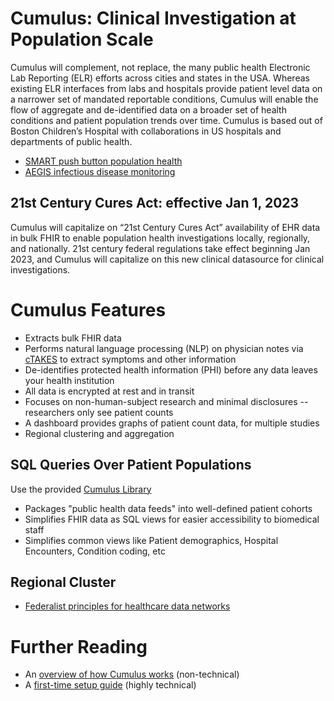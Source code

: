 # Cumulus: Clinical Investigation at Population Scale
Cumulus will complement, not replace, the many public health Electronic Lab Reporting (ELR) efforts across cities and states in the USA. Whereas existing ELR interfaces from labs and hospitals provide patient level data on a narrower set of mandated reportable conditions, Cumulus will enable the flow of aggregate and de-identified data on a broader set of health conditions and patient population trends over time.
Cumulus is based out of Boston Children’s Hospital with collaborations in US hospitals and departments of public health.

* [SMART push button population health](https://www.nature.com/articles/s41746-020-00358-4)
* [AEGIS infectious disease monitoring](https://pubmed.ncbi.nlm.nih.gov/17600100)

## 21st Century Cures Act: effective Jan 1, 2023
Cumulus will capitalize on “21st Century Cures Act” availability of EHR data in bulk FHIR to enable population health investigations locally, regionally, and nationally.
21st century federal regulations take effect beginning Jan 2023, and Cumulus will capitalize on this new clinical datasource for clinical investigations.

# Cumulus Features
* Extracts bulk FHIR data
* Performs natural language processing (NLP) on physician notes via [cTAKES](https://ctakes.apache.org/) to extract symptoms and other information
* De-identifies protected health information (PHI) before any data leaves your health institution
* All data is encrypted at rest and in transit
* Focuses on non-human-subject research and minimal disclosures -- researchers only see patient counts
* A dashboard provides graphs of patient count data, for multiple studies
* Regional clustering and aggregation

## SQL Queries Over Patient Populations
Use the provided [Cumulus Library](https://github.com/comorbidity/library)
* Packages "public health data feeds" into well-defined patient cohorts
* Simplifies FHIR data as SQL views for easier accessibility to biomedical staff
* Simplifies common views like Patient demographics, Hospital Encounters, Condition coding, etc

## Regional Cluster
* [Federalist principles for healthcare data networks](https://www.nature.com/articles/nbt.3180)

# Further Reading
* An [overview of how Cumulus works](docs/explanations/overview.md) (non-technical)
* A [first-time setup guide](docs/howtos/first-time-setup.md) (highly technical)
